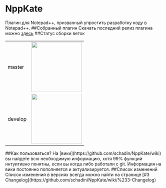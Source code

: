 # NppKate
Плагин для Notepad++, призванный упростить разработку коду в Notepad++.
##Собранный плагин
Скачать последний релиз плагина можно [здесь](https://github.com/schadin/NppKate/releases/latest)
##Статус сборки веток
<table border="0px" style="border-color=transparent">
<tr>
  <td>master</td>
  <td> <img src="https://ci.appveyor.com/api/projects/status/56onb24oa6g7x585?svg=true&passingText=master%20-%20success&pendingText=master%20-%20pending&failingText=master%20-%20fail" width="160"/> </td>
</tr>
<tr>
  <td>develop</td>
  <td> <img src="https://ci.appveyor.com/api/projects/status/0juypbxi4ew49ug5?svg=true&passingText=develop%20-%20success&pendingText=develop%20-%20pending&failingText=develop%20-%20fail" width="160"/> </td>
</tr>
</table>
##Как пользоваться?
На [вики](https://github.com/schadin/NppKate/wiki) вы найдете всю необходимую информацию, хотя 99% функций интуитивно понятны, если вы когда либо работали с git. Информация на вики постоянно пополняется и актуализируется.
##Список изменений
Список изменений в версиях всегда можно найти на странице [#3 Changelog](https://github.com/schadin/NppKate/wiki/%233-Changelog)
